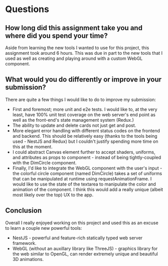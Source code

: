 # Questions

## How long did this assignment take you and where did you spend your time?

Aside from learning the new tools I wanted to use for this project, this assignment took around 6 hours. This was due in part to the new tools that I used as well as creating and playing around with a custom WebGL component.

## What would you do differently or improve in your submission?

There are quite a few things I would like to do to improve my submission:
- First and foremost; more unit and e2e tests. I would like to, at the very least, have 100% unit test coverage on the web server's end point as well as the front-end's state management system (Redux.)
- The ability to update and delete cards not just get and post.
- More elegant error handling with different status codes on the frontend and backend. This should be relatively easy (thanks to the tools being used - NestJS and Redux) but I couldn't justify spending more time on this at the moment.
- I could abstract Canvas element further to accept shaders, uniforms, and attributes as props to component - instead of being tightly-coupled with the DimCircle component.
- Finally, I'd like to integrate the WebGL component with the user's input - the colorful circle component (named DimCircle) takes a set of uniforms that can be manipulated at runtime using requestAnimationFrame. I would like to use the state of the textarea to manipulate the color and animation of the component. I think this would add a really unique (albeit most likely over the top) UX to the app.

## Conclusion

Overall I really enjoyed working on this project and used this as an excuse to learn a couple new powerful tools:
- NestJS - powerful and feature-rich statically typed web server framework.
- WebGL (without an auxillary library like ThreeJS) - graphics library for the web similar to OpenGL, can render extremely unique and beautiful 3D animations.